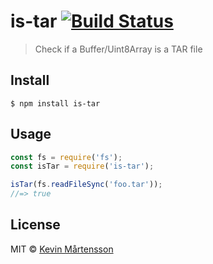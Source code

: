 # is-tar [![Build Status](https://travis-ci.org/kevva/is-tar.svg?branch=master)](https://travis-ci.org/kevva/is-tar)

> Check if a Buffer/Uint8Array is a TAR file


## Install

```
$ npm install is-tar
```


## Usage

```js
const fs = require('fs');
const isTar = require('is-tar');

isTar(fs.readFileSync('foo.tar'));
//=> true
```


## License

MIT © [Kevin Mårtensson](https://github.com/kevva)
